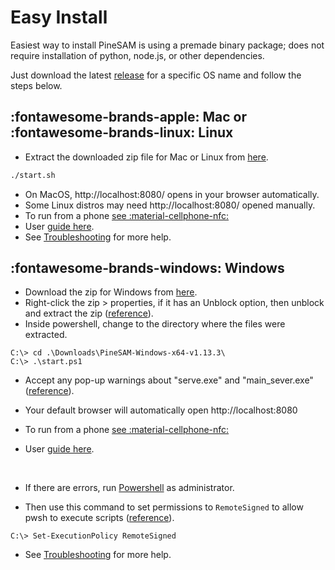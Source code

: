 
# Easy Install

Easiest way to install PineSAM is using a premade binary package; does not require installation of python, node.js, or other dependencies.

Just download the latest [release](https://github.com/builder555/PineSAM/releases/latest) for a specific OS name and follow the steps below.

## :fontawesome-brands-apple: Mac or :fontawesome-brands-linux: Linux

* Extract the downloaded zip file for Mac or Linux from [here](https://github.com/builder555/PineSAM/releases/latest).
   
   
``` sh title="run in a terminal"
./start.sh
```
   
* On MacOS, http://localhost:8080/ opens in your browser automatically.
* Some Linux distros may need http://localhost:8080/ opened manually.
* To run from a phone [see :material-cellphone-nfc:](../index.md#remote-access)
* User [guide here](../user-guide/usage.md).
* See [Troubleshooting](troubleshooting.md) for more help.

## :fontawesome-brands-windows: Windows

* Download the zip for Windows from [here](https://github.com/builder555/PineSAM/releases/latest).
* Right-click the zip > properties, if it has an Unblock option, then unblock and extract the zip ([reference](https://github.com/builder555/PineSAM/discussions/106#discussion-4960445)).
* Inside powershell, change to the directory where the files were extracted.

``` console title="run powershell, path may differ from example"
C:\> cd .\Downloads\PineSAM-Windows-x64-v1.13.3\
C:\> .\start.ps1
```

* Accept any pop-up warnings about "serve.exe" and "main_sever.exe" ([reference](https://github.com/builder555/PineSAM/discussions/106#discussion-4960445)).

* Your default browser will automatically open http://localhost:8080
* To run from a phone [see :material-cellphone-nfc:](../index.md#remote-access)
* User [guide here](../user-guide/usage.md).
<br>

* If there are errors, run [Powershell](https://learn.microsoft.com/en-us/powershell/scripting/install/installing-powershell-on-windows?view=powershell-7.3) as administrator.

* Then use this command to set permissions to `RemoteSigned` to allow pwsh to execute scripts ([reference](https://lazyadmin.nl/powershell/running-scripts-is-disabled-on-this-system/)). 

``` console
C:\> Set-ExecutionPolicy RemoteSigned
```

* See [Troubleshooting](troubleshooting.md) for more help.